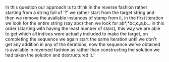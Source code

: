 ​In this question our approach is to think in the reverse fashion rather starting from a string full of '?' we rather start from the target string and then we remove the available instances of stamp from it, in the first iteration we look for the entire string (say abc) then we look for ab*,*bc,**c,a**,*b*... in this order (starting with having the least number of stars), this way we are able to get which all indices were actually included to make the target, on completing the sequence we again start the same iteration until we don't get any addition in any of the iterations, now the sequence we've obtained is available in reversed fashion as rather than constructing the solution we had taken the solution and destructured it.!
